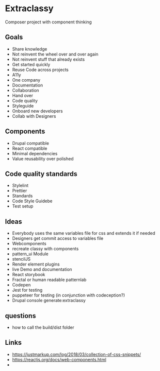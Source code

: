 # Extraclassy

Composer project with component thinking

##  Goals
* Share knowledge
* Not reinvent the wheel over and over again
* Not reinvent stuff that already exists
* Get started quickly 
* Reuse Code across projects
* A11y
* One company
* Documentation
* Collaboration
* Hand over
* Code quality
* Styleguide
* Onboard new developers
* Collab with Designers

##  Components
* Drupal compatible
* React compatible
* Minimal dependencies
* Value reusability over polished

##  Code quality standards
* Stylelint
* Prettier
* Standards
* Code Style Guidebe
* Test setup


## Ideas
* Everybody uses the same variables file for css and extends it if needed
* Designers get commit access to variables file
* Webcomponents
* recreate classy with components
* pattern_ui Module 
* stencilJS
* Render element plugins
* live Demo and documentation
* React storybook
* Fractal or human readable patternlab
* Codepen
* Jest for testing
* puppeteer for testing (in conjunction with codeception?)
* Drupal console generate:extraclassy

## questions
* how to call the build/dist folder


## Links
* https://justmarkup.com/log/2018/03/collection-of-css-snippets/
* https://reactjs.org/docs/web-components.html
* 
